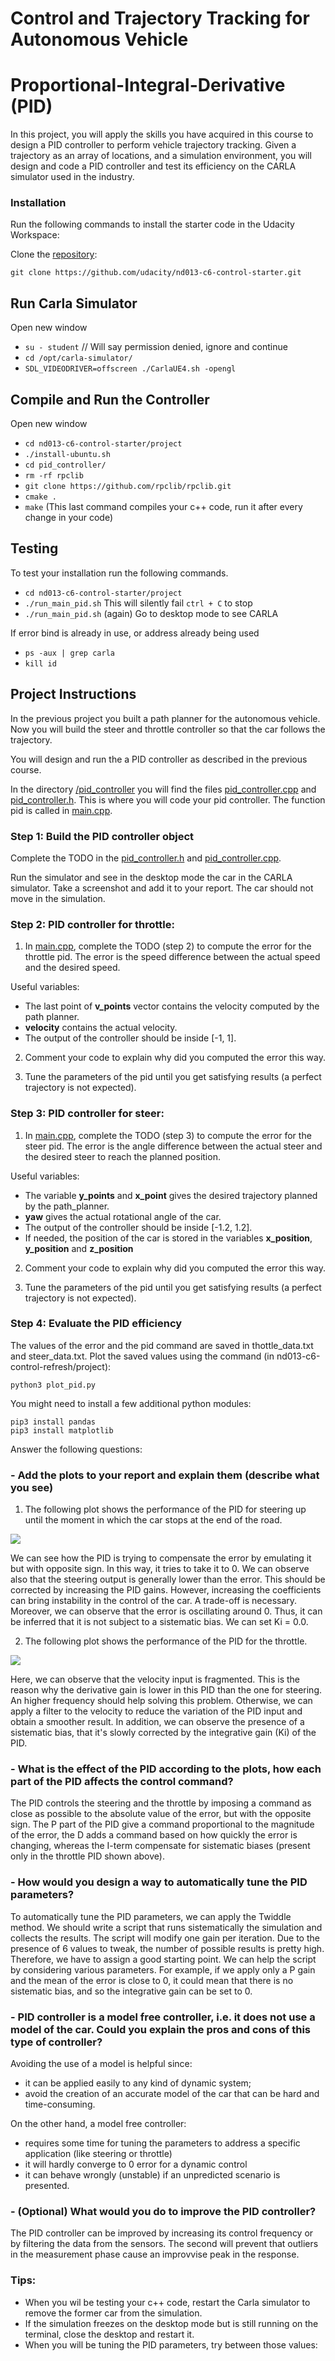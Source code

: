 # Control and Trajectory Tracking for Autonomous Vehicle

# Proportional-Integral-Derivative (PID)

In this project, you will apply the skills you have acquired in this course to design a PID controller to perform vehicle trajectory tracking. Given a trajectory as an array of locations, and a simulation environment, you will design and code a PID controller and test its efficiency on the CARLA simulator used in the industry.

### Installation

Run the following commands to install the starter code in the Udacity Workspace:

Clone the <a href="https://github.com/udacity/nd013-c6-control-starter/tree/master" target="_blank">repository</a>:

`git clone https://github.com/udacity/nd013-c6-control-starter.git`

## Run Carla Simulator

Open new window

* `su - student`
// Will say permission denied, ignore and continue
* `cd /opt/carla-simulator/`
* `SDL_VIDEODRIVER=offscreen ./CarlaUE4.sh -opengl`

## Compile and Run the Controller

Open new window

* `cd nd013-c6-control-starter/project`
* `./install-ubuntu.sh`
* `cd pid_controller/`
* `rm -rf rpclib`
* `git clone https://github.com/rpclib/rpclib.git`
* `cmake .`
* `make` (This last command compiles your c++ code, run it after every change in your code)

## Testing

To test your installation run the following commands.

* `cd nd013-c6-control-starter/project`
* `./run_main_pid.sh`
This will silently fail `ctrl + C` to stop
* `./run_main_pid.sh` (again)
Go to desktop mode to see CARLA

If error bind is already in use, or address already being used

* `ps -aux | grep carla`
* `kill id`


## Project Instructions

In the previous project you built a path planner for the autonomous vehicle. Now you will build the steer and throttle controller so that the car follows the trajectory.

You will design and run the a PID controller as described in the previous course.

In the directory [/pid_controller](https://github.com/udacity/nd013-c6-control-starter/tree/master/project/pid_controller)  you will find the files [pid_controller.cpp](https://github.com/udacity/nd013-c6-control-starter/blob/master/project/pid_controller/pid_controller.cpp)  and [pid_controller.h](https://github.com/udacity/nd013-c6-control-starter/blob/master/project/pid_controller/pid_controller.h). This is where you will code your pid controller.
The function pid is called in [main.cpp](https://github.com/udacity/nd013-c6-control-starter/blob/master/project/pid_controller/main.cpp).

### Step 1: Build the PID controller object
Complete the TODO in the [pid_controller.h](https://github.com/udacity/nd013-c6-control-starter/blob/master/project/pid_controller/pid_controller.h) and [pid_controller.cpp](https://github.com/udacity/nd013-c6-control-starter/blob/master/project/pid_controller/pid_controller.cpp).

Run the simulator and see in the desktop mode the car in the CARLA simulator. Take a screenshot and add it to your report. The car should not move in the simulation.
### Step 2: PID controller for throttle:
1) In [main.cpp](https://github.com/udacity/nd013-c6-control-starter/blob/master/project/pid_controller/main.cpp), complete the TODO (step 2) to compute the error for the throttle pid. The error is the speed difference between the actual speed and the desired speed.

Useful variables:
- The last point of **v_points** vector contains the velocity computed by the path planner.
- **velocity** contains the actual velocity.
- The output of the controller should be inside [-1, 1].

2) Comment your code to explain why did you computed the error this way.

3) Tune the parameters of the pid until you get satisfying results (a perfect trajectory is not expected).

### Step 3: PID controller for steer:
1) In [main.cpp](https://github.com/udacity/nd013-c6-control-starter/blob/master/project/pid_controller/main.cpp), complete the TODO (step 3) to compute the error for the steer pid. The error is the angle difference between the actual steer and the desired steer to reach the planned position.

Useful variables:
- The variable **y_points** and **x_point** gives the desired trajectory planned by the path_planner.
- **yaw** gives the actual rotational angle of the car.
- The output of the controller should be inside [-1.2, 1.2].
- If needed, the position of the car is stored in the variables **x_position**, **y_position** and **z_position**

2) Comment your code to explain why did you computed the error this way.

3) Tune the parameters of the pid until you get satisfying results (a perfect trajectory is not expected).

### Step 4: Evaluate the PID efficiency
The values of the error and the pid command are saved in thottle_data.txt and steer_data.txt.
Plot the saved values using the command (in nd013-c6-control-refresh/project):

```
python3 plot_pid.py
```

You might need to install a few additional python modules: 

```
pip3 install pandas
pip3 install matplotlib
```

Answer the following questions:

### - Add the plots to your report and explain them (describe what you see)

1. The following plot shows the performance of the PID for steering up until the moment in which the car stops at the end of the road.

<img src="project/steering_pid.png"/>

We can see how the PID is trying to compensate the error by emulating it but with opposite sign. In this way, it tries to take it to 0. We can observe also that the steering output is generally lower than the error. This should be corrected by increasing the PID gains. However, increasing the coefficients can bring instability in the control of the car. A trade-off is necessary. 
Moreover, we can observe that the error is oscillating around 0. Thus, it can be inferred that it is not subject to a sistematic bias. We can set Ki = 0.0.

2. The following plot shows the performance of the PID for the throttle.

<img src="project/throttle_pid.png"/>

Here, we can observe that the velocity input is fragmented. This is the reason why the derivative gain is lower in this PID than the one for steering. An higher frequency should help solving this problem. Otherwise, we can apply a filter to the velocity to reduce the variation of the PID input and obtain a smoother result.
In addition, we can observe the presence of a sistematic bias, that it's slowly corrected by the integrative gain (Ki) of the PID. 

### - What is the effect of the PID according to the plots, how each part of the PID affects the control command?
The PID controls the steering and the throttle by imposing a command as close as possible to the absolute value of the error, but with the opposite sign. The P part of the PID give a command proportional to the magnitude of the error, the D adds a command based on how quickly the error is changing, whereas the I-term compensate for sistematic biases (present only in the throttle PID shown above).

### - How would you design a way to automatically tune the PID parameters?
To automatically tune the PID parameters, we can apply the Twiddle method. We should write a script that runs sistematically the simulation and collects the results. The script will modify one gain per iteration. Due to the presence of 6 values to tweak, the number of possible results is pretty high. Therefore, we have to assign a good starting point. 
We can help the script by considering various parameters. For example, if we apply only a P gain and the mean of the error is close to 0, it could mean that there is no sistematic bias, and so the integrative gain can be set to 0.

### - PID controller is a model free controller, i.e. it does not use a model of the car. Could you explain the pros and cons of this type of controller?
Avoiding the use of a model is helpful since:
- it can be applied easily to any kind of dynamic system;
- avoid the creation of an accurate model of the car that can be hard and time-consuming.

On the other hand, a model free controller:
- requires some time for tuning the parameters to address a specific application (like steering or throttle)
- it will hardly converge to 0 error for a dynamic control
- it can behave wrongly (unstable) if an unpredicted scenario is presented.
 
### - (Optional) What would you do to improve the PID controller?
The PID controller can be improved by increasing its control frequency or by filtering the data from the sensors. The second will prevent that outliers in the measurement phase cause an improvvise peak in the response.



### Tips:

- When you wil be testing your c++ code, restart the Carla simulator to remove the former car from the simulation.
- If the simulation freezes on the desktop mode but is still running on the terminal, close the desktop and restart it.
- When you will be tuning the PID parameters, try between those values:

